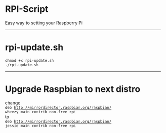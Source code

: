 RPI-Script
==========

Easy way to setting your Raspberry Pi

---


rpi-update.sh
===
<code>chmod +x rpi-update.sh</code>   
<code>./rpi-update.sh</code>

---

Upgrade Raspbian to next distro
===
change    
<code>deb http://mirrordirector.raspbian.org/raspbian/ wheezy main contrib non-free rpi</code>   
to   
<code>deb http://mirrordirector.raspbian.org/raspbian/ jessie main contrib non-free rpi
</code>